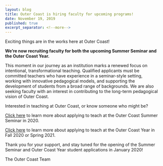 ```yaml
---
layout: blog
title: Outer Coast is hiring faculty for upcoming programs!
date: November 19, 2019
published: true
excerpt_separator: <!--more-->
---
```


Exciting things are in the works here at Outer Coast!

<strong>We’re now recruiting faculty for both the upcoming Summer Seminar and the Outer Coast Year.</strong>

<!--more-->

This moment in our journey as an institution marks a renewed focus on intentional, transformational teaching. Qualified applicants must be committed teachers who have experience in a seminar-style setting, working with innovative pedagogical models, and supporting the development of students from a broad range of backgrounds. We are also seeking faculty with an interest in contributing to the long-term pedagogical vision of Outer Coast.

Interested in teaching at Outer Coast, or know someone who might be?

[Click here](https://docs.google.com/document/d/1a_-kw80xP3ax4OacgbJ-fstg-K05MvzDl8csFevcvLA/edit?usp=sharing) to learn more about applying to teach at the Outer Coast Summer Seminar in 2020.

[Click here](https://docs.google.com/document/d/10JBcUOkhH6IzoNBpFEAw6tYNwnBYerS5b5i2GMl1rEU/edit?usp=sharing) to learn more about applying to teach at the Outer Coast Year in Fall 2020 or Spring 2021.

Thank you for your support, and stay tuned for the opening of the Summer Seminar and Outer Coast Year student applications in January 2020!

The Outer Coast Team
